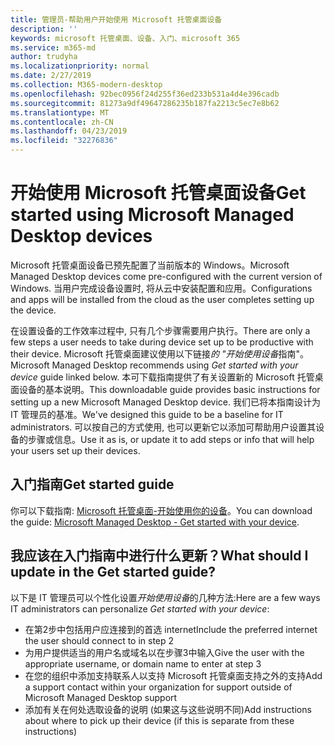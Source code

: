 ```yaml
---
title: 管理员-帮助用户开始使用 Microsoft 托管桌面设备
description: ''
keywords: microsoft 托管桌面、设备、入门、microsoft 365
ms.service: m365-md
author: trudyha
ms.localizationpriority: normal
ms.date: 2/27/2019
ms.collection: M365-modern-desktop
ms.openlocfilehash: 92bec0956f24d255f36ed233b531a4d4e396cadb
ms.sourcegitcommit: 81273a9df49647286235b187fa2213c5ec7e8b62
ms.translationtype: MT
ms.contentlocale: zh-CN
ms.lasthandoff: 04/23/2019
ms.locfileid: "32276836"
---
```

# <a name="get-started-using-microsoft-managed-desktop-devices"></a><span data-ttu-id="e24d4-103">开始使用 Microsoft 托管桌面设备</span><span class="sxs-lookup"><span data-stu-id="e24d4-103">Get started using Microsoft Managed Desktop devices</span></span>

<span data-ttu-id="e24d4-104">Microsoft 托管桌面设备已预先配置了当前版本的 Windows。</span><span class="sxs-lookup"><span data-stu-id="e24d4-104">Microsoft Managed Desktop devices come pre-configured with the current version of Windows.</span></span> <span data-ttu-id="e24d4-105">当用户完成设备设置时, 将从云中安装配置和应用。</span><span class="sxs-lookup"><span data-stu-id="e24d4-105">Configurations and apps will be installed from the cloud as the user completes setting up the device.</span></span> 
 
<span data-ttu-id="e24d4-106">在设置设备的工作效率过程中, 只有几个步骤需要用户执行。</span><span class="sxs-lookup"><span data-stu-id="e24d4-106">There are only a few steps a user needs to take during device set up to be productive with their device.</span></span> <span data-ttu-id="e24d4-107">Microsoft 托管桌面建议使用以下链接*的 "开始使用设备*指南"。</span><span class="sxs-lookup"><span data-stu-id="e24d4-107">Microsoft Managed Desktop recommends using *Get started with your device* guide linked below.</span></span> <span data-ttu-id="e24d4-108">本可下载指南提供了有关设置新的 Microsoft 托管桌面设备的基本说明。</span><span class="sxs-lookup"><span data-stu-id="e24d4-108">This downloadable guide provides basic instructions for setting up a new Microsoft Managed Desktop device.</span></span> <span data-ttu-id="e24d4-109">我们已将本指南设计为 IT 管理员的基准。</span><span class="sxs-lookup"><span data-stu-id="e24d4-109">We've designed this guide to be a baseline for IT administrators.</span></span> <span data-ttu-id="e24d4-110">可以按自己的方式使用, 也可以更新它以添加可帮助用户设置其设备的步骤或信息。</span><span class="sxs-lookup"><span data-stu-id="e24d4-110">Use it as is, or update it to add steps or info that will help your users set up their devices.</span></span> 

## <a name="get-started-guide"></a><span data-ttu-id="e24d4-111">入门指南</span><span class="sxs-lookup"><span data-stu-id="e24d4-111">Get started guide</span></span> 
<span data-ttu-id="e24d4-112">你可以下载指南: [Microsoft 托管桌面-开始使用你的设备](https://www.microsoft.com/en-us/download/details.aspx?id=57918)。</span><span class="sxs-lookup"><span data-stu-id="e24d4-112">You can download the guide: [Microsoft Managed Desktop - Get started with your device](https://www.microsoft.com/en-us/download/details.aspx?id=57918).</span></span>

## <a name="what-should-i-update-in-the-get-started-guide"></a><span data-ttu-id="e24d4-113">我应该在入门指南中进行什么更新？</span><span class="sxs-lookup"><span data-stu-id="e24d4-113">What should I update in the Get started guide?</span></span>

<span data-ttu-id="e24d4-114">以下是 IT 管理员可以个性化设置*开始使用设备*的几种方法:</span><span class="sxs-lookup"><span data-stu-id="e24d4-114">Here are a few ways IT administrators can personalize *Get started with your device*:</span></span>
- <span data-ttu-id="e24d4-115">在第2步中包括用户应连接到的首选 internet</span><span class="sxs-lookup"><span data-stu-id="e24d4-115">Include the preferred internet the user should connect to in step 2</span></span>
- <span data-ttu-id="e24d4-116">为用户提供适当的用户名或域名以在步骤3中输入</span><span class="sxs-lookup"><span data-stu-id="e24d4-116">Give the user with the appropriate username, or domain name to enter at step 3</span></span>
- <span data-ttu-id="e24d4-117">在您的组织中添加支持联系人以支持 Microsoft 托管桌面支持之外的支持</span><span class="sxs-lookup"><span data-stu-id="e24d4-117">Add a support contact within your organization for support outside of Microsoft Managed Desktop support</span></span>
- <span data-ttu-id="e24d4-118">添加有关在何处选取设备的说明 (如果这与这些说明不同)</span><span class="sxs-lookup"><span data-stu-id="e24d4-118">Add instructions about where to pick up their device (if this is separate from these instructions)</span></span>
